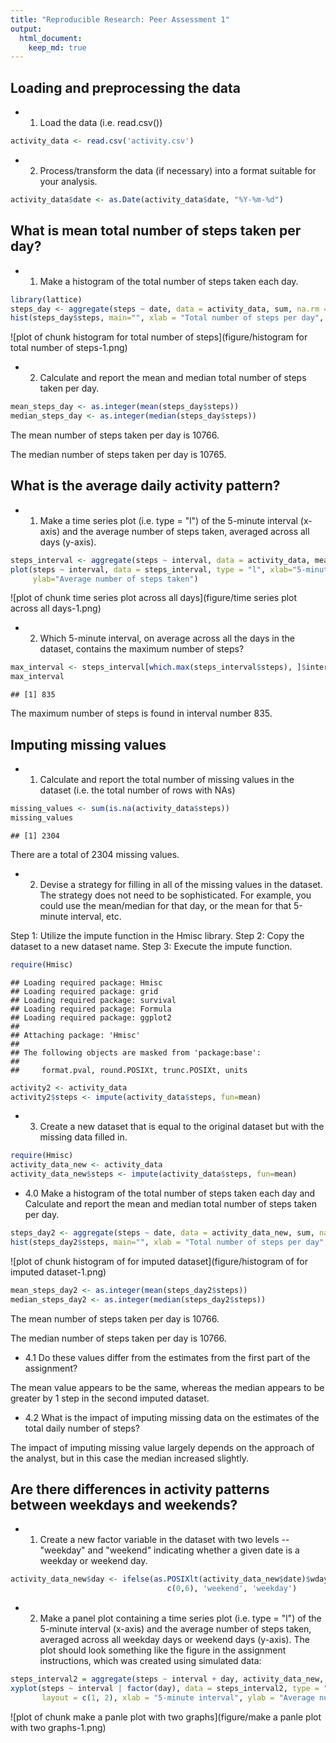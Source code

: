 ```yaml
---
title: "Reproducible Research: Peer Assessment 1"
output: 
  html_document:
    keep_md: true
---
```



## Loading and preprocessing the data
- 1. Load the data (i.e. read.csv())

```r
activity_data <- read.csv('activity.csv')  
```

- 2. Process/transform the data (if necessary) into a format suitable for your analysis.

```r
activity_data$date <- as.Date(activity_data$date, "%Y-%m-%d")
```

## What is mean total number of steps taken per day?

- 1. Make a histogram of the total number of steps taken each day.


```r
library(lattice)
steps_day <- aggregate(steps ~ date, data = activity_data, sum, na.rm = TRUE)
hist(steps_day$steps, main="", xlab = "Total number of steps per day", ylab="Frequency", col = "blue")
```

![plot of chunk histogram for total number of steps](figure/histogram for total number of steps-1.png) 

- 2. Calculate and report the mean and median total number of steps taken per day.


```r
mean_steps_day <- as.integer(mean(steps_day$steps))
median_steps_day <- as.integer(median(steps_day$steps))
```
The mean number of steps taken per day is 10766.

The median number of steps taken per day is 10765.

## What is the average daily activity pattern?

- 1. Make a time series plot (i.e. type = "l") of the 5-minute interval (x-axis) and the average number of steps taken, averaged across all days (y-axis).


```r
steps_interval <- aggregate(steps ~ interval, data = activity_data, mean, na.rm = TRUE)
plot(steps ~ interval, data = steps_interval, type = "l", xlab="5-minute interval",
     ylab="Average number of steps taken")
```

![plot of chunk time series plot across all days](figure/time series plot across all days-1.png) 

- 2. Which 5-minute interval, on average across all the days in the dataset, contains the maximum number of steps?

```r
max_interval <- steps_interval[which.max(steps_interval$steps), ]$interval
max_interval
```

```
## [1] 835
```
The maximum number of steps is found in interval number 835.

## Imputing missing values

- 1. Calculate and report the total number of missing values in the dataset (i.e. the total number of rows with NAs)


```r
missing_values <- sum(is.na(activity_data$steps))
missing_values
```

```
## [1] 2304
```
There are a total of 2304 missing values.

- 2. Devise a strategy for filling in all of the missing values in the dataset. The strategy does not need to be sophisticated. For example, you could use the mean/median for that day, or the mean for that 5-minute interval, etc.

Step 1: Utilize the impute function in the Hmisc library.
Step 2: Copy the dataset to a new dataset name.
Step 3: Execute the impute function.
 

```r
require(Hmisc)
```

```
## Loading required package: Hmisc
## Loading required package: grid
## Loading required package: survival
## Loading required package: Formula
## Loading required package: ggplot2
## 
## Attaching package: 'Hmisc'
## 
## The following objects are masked from 'package:base':
## 
##     format.pval, round.POSIXt, trunc.POSIXt, units
```

```r
activity2 <- activity_data
activity2$steps <- impute(activity_data$steps, fun=mean)
```

- 3. Create a new dataset that is equal to the original dataset but with the missing data filled in.



```r
require(Hmisc)
activity_data_new <- activity_data
activity_data_new$steps <- impute(activity_data$steps, fun=mean)
```
- 4.0 Make a histogram of the total number of steps taken each day and Calculate and report the mean and median total number of steps taken per day. 


```r
steps_day2 <- aggregate(steps ~ date, data = activity_data_new, sum, na.rm = TRUE)
hist(steps_day2$steps, main="", xlab = "Total number of steps per day", ylab="Frequency", col = "red")
```

![plot of chunk histogram of for imputed dataset](figure/histogram of for imputed dataset-1.png) 


```r
mean_steps_day2 <- as.integer(mean(steps_day2$steps))
median_steps_day2 <- as.integer(median(steps_day2$steps))
```
The mean number of steps taken per day is 10766.

The median number of steps taken per day is 10766.


- 4.1 Do these values differ from the estimates from the first part of the assignment? 

The mean value appears to be the same, whereas the median appears to be greater by 1 step in the second imputed dataset.  

- 4.2 What is the impact of imputing missing data on the estimates of the total daily number of steps?

The impact of imputing missing value largely depends on the approach of the analyst, but in this case the median increased slightly. 

## Are there differences in activity patterns between weekdays and weekends?

- 1. Create a new factor variable in the dataset with two levels -- "weekday" and "weekend" indicating whether a given date is a weekday or weekend day.


```r
activity_data_new$day <- ifelse(as.POSIXlt(activity_data_new$date)$wday %in% 
                                   c(0,6), 'weekend', 'weekday')
```


- 2. Make a panel plot containing a time series plot (i.e. type = "l") of the 5-minute interval (x-axis) and the average number of steps taken, averaged across all weekday days or weekend days (y-axis). The plot should look something like the figure in the assignment instructions, which was created using simulated data:


```r
steps_interval2 = aggregate(steps ~ interval + day, activity_data_new, mean) 
xyplot(steps ~ interval | factor(day), data = steps_interval2, type = "l",
       layout = c(1, 2), xlab = "5-minute interval", ylab = "Average number of steps taken") 
```

![plot of chunk make a panle plot with two graphs](figure/make a panle plot with two graphs-1.png) 
